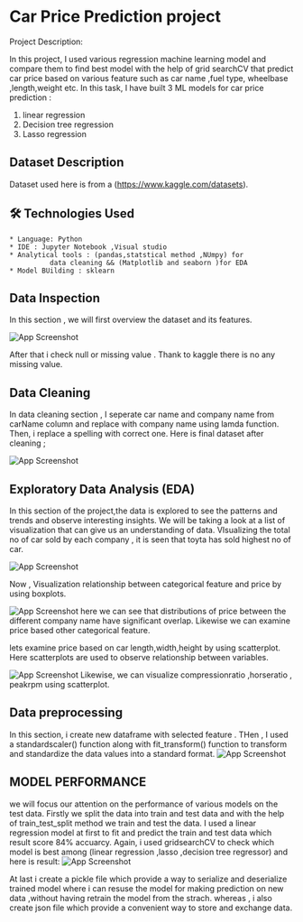 
# Car Price Prediction project

 Project Description:

In this project, I used various regression machine learning model and compare them to find best model with the help of grid searchCV that predict car price based on various feature such as car name ,fuel type, wheelbase ,length,weight etc.
In this task, I have built 3 ML models for car price prediction :

1) linear regression
2) Decision tree regression
3) Lasso regression




## Dataset Description

Dataset used here is from a (https://www.kaggle.com/datasets).


       



## 🛠 Technologies Used

    * Language: Python
    * IDE : Jupyter Notebook ,Visual studio
    * Analytical tools : (pandas,statstical method ,NUmpy) for
              data cleaning && (Matplotlib and seaborn )for EDA
    * Model BUilding : sklearn
       



## Data Inspection

In this section , we will  first overview the dataset and its features.



![App Screenshot](https://snipboard.io/y2zi0q.jpg)

After that i check null or missing value . Thank to kaggle there is no any missing value.
## Data Cleaning

In data cleaning section , I seperate car name and company name from carName column and replace with company name using lamda function. Then, i replace a spelling with correct one.
Here is final dataset after cleaning ;


  ![App Screenshot](https://i.snipboard.io/LKWPBl.jpg)

## Exploratory Data Analysis (EDA)
In this section of the project,the data is explored to see the patterns and trends and observe interesting insights. We will be taking a look at a
list of visualization that can give us an understanding of data. VIsualizing the total no of car sold by each company , it is seen that toyta has sold highest no of car.


  ![App Screenshot](https://i.snipboard.io/o7blYn.jpg)

Now , Visualization relationship between categorical feature and price by using boxplots.


![App Screenshot](https://i.snipboard.io/WGYT1c.jpg)
here we can see that distributions of price between the different company name have significant overlap.
Likewise we can examine price based other categorical feature. 

lets examine price based on car length,width,height by using scatterplot. Here scatterplots are used to observe relationship between variables.

![App Screenshot](https://i.snipboard.io/hrtQ1W.jpg)
Likewise, we can visualize  compressionratio ,horseratio , peakrpm using scatterplot.

## Data preprocessing
In this section, i create new dataframe with selected feature . THen , I used a standardscaler()  function along with fit_transform() function to transform and standardize the data values into a 
standard format.
![App Screenshot](https://i.snipboard.io/bABtVY.jpg)


## MODEL PERFORMANCE

we will focus our attention on the performance of various models on the test data. Firstly we split the data into train and test data and  with the help of train_test_split method we train and test the data.
I used a linear regression model at first to fit and predict the train and test data which result score 84% accuarcy.
Again, i used gridsearchCV to check which model is best among (linear regression ,lasso ,decision tree regressor) and here is result:
![App Screenshot](https://i.snipboard.io/uKCdUk.jpg)

At last i create a pickle file which provide a way to serialize and deserialize trained model where i can resuse the model for making prediction on new data ,without having retrain the model from the strach. whereas , i also create json file which provide a convenient way to store and exchange data.











  


